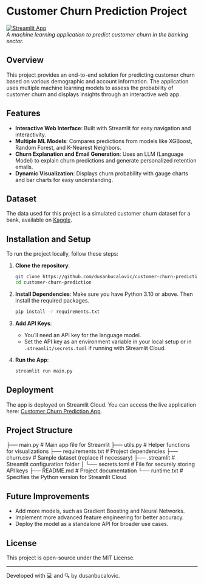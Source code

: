 # Customer Churn Prediction Project

[![Streamlit App](https://static.streamlit.io/badges/streamlit_badge_black_white.svg)](https://customer-churn-prediction-project.streamlit.app)  
_A machine learning application to predict customer churn in the banking sector._

## Overview

This project provides an end-to-end solution for predicting customer churn based on various demographic and account information. The application uses multiple machine learning models to assess the probability of customer churn and displays insights through an interactive web app.

## Features

- **Interactive Web Interface**: Built with Streamlit for easy navigation and interactivity.
- **Multiple ML Models**: Compares predictions from models like XGBoost, Random Forest, and K-Nearest Neighbors.
- **Churn Explanation and Email Generation**: Uses an LLM (Language Model) to explain churn predictions and generate personalized retention emails.
- **Dynamic Visualization**: Displays churn probability with gauge charts and bar charts for easy understanding.

## Dataset

The data used for this project is a simulated customer churn dataset for a bank, available on [Kaggle](https://www.kaggle.com/datasets).

## Installation and Setup

To run the project locally, follow these steps:

1. **Clone the repository**:
    ```bash
    git clone https://github.com/dusanbucalovic/customer-churn-prediction.git
    cd customer-churn-prediction
    ```

2. **Install Dependencies**:
    Make sure you have Python 3.10 or above. Then install the required packages.
    ```bash
    pip install -r requirements.txt
    ```

3. **Add API Keys**:
    - You’ll need an API key for the language model.
    - Set the API key as an environment variable in your local setup or in `.streamlit/secrets.toml` if running with Streamlit Cloud.

4. **Run the App**:
    ```bash
    streamlit run main.py
    ```

## Deployment

The app is deployed on Streamlit Cloud. You can access the live application here: [Customer Churn Prediction App](https://customer-churn-prediction-project.streamlit.app).

## Project Structure
├── main.py # Main app file for Streamlit ├── utils.py # Helper functions for visualizations ├── requirements.txt # Project dependencies ├── churn.csv # Sample dataset (replace if necessary) ├── .streamlit # Streamlit configuration folder │ └── secrets.toml # File for securely storing API keys ├── README.md # Project documentation └── runtime.txt # Specifies the Python version for Streamlit Cloud

## Future Improvements

- Add more models, such as Gradient Boosting and Neural Networks.
- Implement more advanced feature engineering for better accuracy.
- Deploy the model as a standalone API for broader use cases.

## License

This project is open-source under the MIT License.

---

Developed with 💻 and 🔍 by dusanbucalovic.
